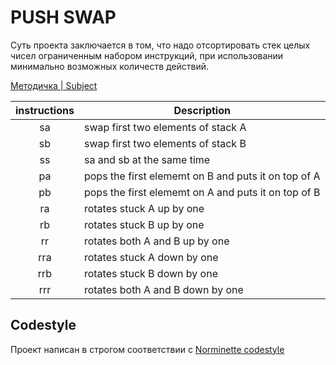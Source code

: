 # PUSH SWAP

Суть проекта заключается в том, что надо отсортировать стек целых чисел ограниченным набором инструкций, при использовании
минимально возможных количеств действий.

[Методичка | Subject ](https://github.com/Binary-Hackers/42_Subjects/blob/master/00_Projects/02_Algorithmic/push_swap.pdf)

| instructions  | Description   |
|:-------------:|---------------|
| sa            | swap first two elements of stack A |
| sb            | swap first two elements of stack B |
| ss            | sa and sb at the same time |
| pa            | pops the first elememt on B and puts it on top of A |
| pb            | pops the first elememt on A and puts it on top of B |
| ra            | rotates stuck A up by one|
| rb            | rotates stuck B up by one |
| rr            | rotates both A and B up by one |
| rra           | rotates stuck A down by one |
| rrb           | rotates stuck B down by one |
| rrr           | rotates both A and B down by one |

## Codestyle
Проект написан в строгом соответствии с [Norminette codestyle](https://github.com/Binary-Hackers/42_Subjects/blob/master/04_Norme/norme_2_0_1.pdf)
